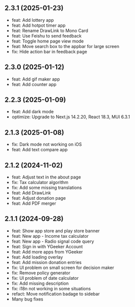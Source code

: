 ## 2.3.1 (2025-01-23)

-   feat: Add lottery app
-   feat: Add hotpot timer app
-   feat: Rename DrawLink to Mono Card
-   feat: Use Feishu to send feedback
-   feat: Toggle home page view mode
-   feat: Move search box to the appbar for large screen
-   fix: Hide action bar in feedback page

## 2.3.0 (2025-01-12)

-   feat: Add gif maker app
-   feat: Add counter app

## 2.2.3 (2025-01-09)

-   feat: Add dark mode
-   optimize: Upgrade to Next.js 14.2.20, React 18.3, MUI 6.3.1

## 2.1.3 (2025-01-08)

-   fix: Dark mode not working on iOS
-   feat: Add text compare app

## 2.1.2 (2024-11-02)

-   feat: Adjust text in the about page
-   fix: Tax calculator algorithm
-   fix: Add some missing translations
-   feat: Add DrawLink
-   feat: Adjust donation page
-   feat: Add PDF merger

## 2.1.1 (2024-09-28)

-   feat: Show app store and play store banner
-   feat: New app - Income tax calculator
-   feat: New app - Radio signal code query
-   feat: Sign in with YGeeker Account
-   feat: Add more apps from YGeeker
-   feat: Add loading overlay
-   feat: Add mission donation entries
-   fix: UI problem on small screen for decision maker
-   fix: Remove policy generator
-   fix: UI problem of date calculator
-   fix: Add missing description
-   fix: i18n not working in some situations
-   refact: Move notification badage to sidebar
-   Many bug fixes
